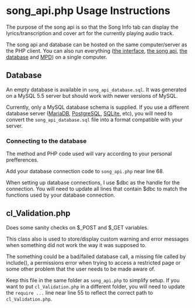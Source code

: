 # song_api.php Usage Instructions

The purpose of the song api is so that the Song Info tab can display the lyrics/transcription and cover art for the currently playing audio track.

The song api and database can be hosted on the same computer/server as the PHP client. You can also run everything ([the interface](../), [the song api](./song_api.php), [the database](./song_api_database.sql) and [MPD](https://www.musicpd.org/)) on a single computer.

## Database

An empty database is available in `song_api_database.sql`. It was generated on a MySQL 5.5 server but should work with newer versions of MySQL.

Currently, only a MySQL database schema is supplied. If you use a different database server ([MariaDB](https://mariadb.org/), [PostgreSQL](https://www.postgresql.org/), [SQLite](https://www.sqlite.org/), etc), you will need to convert the `song_api_database.sql` file into a format compatible with your server.

### Connecting to the database

The method and PHP code used will vary according to your personal prefferences.

Add your database connection code to `song_api.php` near line 68.

When setting up database connections, I use $dbc as the handle for the connection. You will need to update all lines that contain $dbc to match the functions used by your database connection.

## cl_Validation.php

Does some sanity checks on $_POST and $_GET variables.

This class also is used to store/display custom warning and error messages when something did not work the way it was supposed to.

The something could be a bad/failed database call, a missing file called by include(), a permissions error when trying to access a restricted page or some other problem that the user needs to be made aware of.

Keep this file in the same folder as `song_api.php` to simplify setup. If you want to put `cl_Validation.php` in a different folder, you will need to update the `require ...` line near line 55 to reflect the correct path to `cl_Validation.php`.
